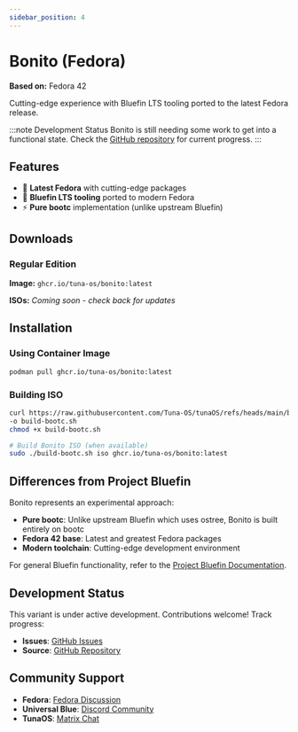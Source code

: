 ```yaml
---
sidebar_position: 4
---
```


# Bonito (Fedora)

**Based on:** Fedora 42

Cutting-edge experience with Bluefin LTS tooling ported to the latest Fedora release.

:::note Development Status
Bonito is still needing some work to get into a functional state. Check the [GitHub repository](https://github.com/tuna-os/tunaOS) for current progress.
:::

## Features

- 🚀 **Latest Fedora** with cutting-edge packages
- 🔄 **Bluefin LTS tooling** ported to modern Fedora
- ⚡ **Pure bootc** implementation (unlike upstream Bluefin)

## Downloads

### Regular Edition
**Image:** `ghcr.io/tuna-os/bonito:latest`

**ISOs:** *Coming soon - check back for updates*

## Installation

### Using Container Image
```bash
podman pull ghcr.io/tuna-os/bonito:latest
```

### Building ISO
```bash
curl https://raw.githubusercontent.com/Tuna-OS/tunaOS/refs/heads/main/build-iso.sh \
-o build-bootc.sh
chmod +x build-bootc.sh

# Build Bonito ISO (when available)
sudo ./build-bootc.sh iso ghcr.io/tuna-os/bonito:latest
```

## Differences from Project Bluefin

Bonito represents an experimental approach:

- **Pure bootc**: Unlike upstream Bluefin which uses ostree, Bonito is built entirely on bootc
- **Fedora 42 base**: Latest and greatest Fedora packages
- **Modern toolchain**: Cutting-edge development environment

For general Bluefin functionality, refer to the [Project Bluefin Documentation](https://docs.projectbluefin.io).

## Development Status

This variant is under active development. Contributions welcome! Track progress:

- **Issues**: [GitHub Issues](https://github.com/tuna-os/tunaOS/issues)
- **Source**: [GitHub Repository](https://github.com/tuna-os/tunaOS)

## Community Support

- **Fedora**: [Fedora Discussion](https://discussion.fedoraproject.org/)
- **Universal Blue**: [Discord Community](https://discord.gg/WEu6BdFEtp)
- **TunaOS**: [Matrix Chat](https://matrix.to/#/%23tunaos:reilly.asia)